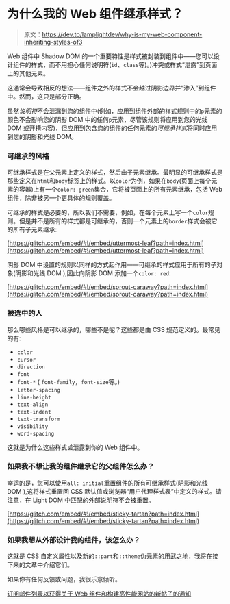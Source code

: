 # 为什么我的 Web 组件继承样式？

> 原文：<https://dev.to/lamplightdev/why-is-my-web-component-inheriting-styles-of3>

Web 组件中 Shadow DOM 的一个重要特性是样式被封装到组件中——您可以设计组件的样式，而不用担心任何说明符(`id`、`class`等)。)冲突或样式“泄露”到页面上的其他元素。

这通常会导致相反的想法——组件之外的样式不会越过阴影边界并“渗入”到组件中。然而，这只是部分正确。

虽然*说明符*不会泄漏到您的组件中(例如，应用到组件外部的样式规则中的`p`元素的颜色不会影响您的阴影 DOM 中的任何`p`元素，尽管该规则将应用到您的光线 DOM 或开槽内容)，但应用到包含您的组件的任何元素的*可继承样式*将同时应用到您的阴影和光线 DOM。

### 可继承的风格

可继承样式是在父元素上定义的样式，然后由子元素继承。最明显的可继承样式是那些定义在`html`和`body`标签上的样式。以`color`为例，如果在`body`(页面上每个元素的容器)上有一个`color: green`集合，它将被页面上的所有元素继承，包括 Web 组件，除非被另一个更具体的规则覆盖。

可继承的样式是必要的，所以我们不需要，例如，在每个元素上写一个`color`规则。但是并不是所有的样式都是可继承的，否则一个元素上的`border`样式会被它的所有子元素继承:

[https://glitch.com/embed/#!/embed/uttermost-leaf?path=index.html](https://glitch.com/embed/#!/embed/uttermost-leaf?path=index.html)

阴影 DOM 中设置的规则以同样的方式起作用——可继承的样式应用于所有的子对象(阴影和光线 DOM ),因此向阴影 DOM 添加一个`color: red`:

[https://glitch.com/embed/#!/embed/sprout-caraway?path=index.html](https://glitch.com/embed/#!/embed/sprout-caraway?path=index.html)

### 被选中的人

那么哪些风格是可以继承的，哪些不是呢？这些都是由 CSS 规范定义的。最常见的有:

*   `color`
*   `cursor`
*   `direction`
*   `font`
*   `font-*` ( `font-family`，`font-size`等。)
*   `letter-spacing`
*   `line-height`
*   `text-align`
*   `text-indent`
*   `text-transform`
*   `visibility`
*   `word-spacing`

这就是为什么这些样式*会*泄露到你的 Web 组件中。

### 如果我不想让我的组件继承它的父组件怎么办？

幸运的是，您可以使用`all: initial`重置组件的所有可继承样式(阴影和光线 DOM ),这将样式重置回 CSS 默认值或浏览器“用户代理样式表”中定义的样式。请注意，在 Light DOM 中匹配的外部说明符不会被重置。

[https://glitch.com/embed/#!/embed/sticky-tartan?path=index.html](https://glitch.com/embed/#!/embed/sticky-tartan?path=index.html)

### 如果我想从外部设计我的组件，该怎么办？

这就是 CSS 自定义属性以及新的`::part`和`::theme`伪元素的用武之地，我将在接下来的文章中介绍它们。

如果你有任何反馈或问题，我很乐意倾听。

[订阅邮件列表以获得关于 Web 组件和构建高性能网站的新帖子的通知](http://eepurl.com/gvjFwv)